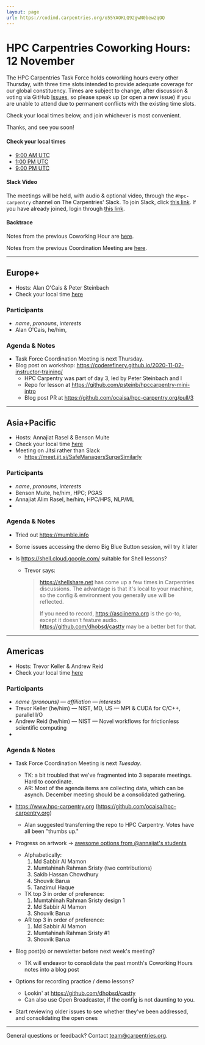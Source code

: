 ```yaml
---
layout: page
url: https://codimd.carpentries.org/o55YAOKLQ92gwN0bew2qOQ
---
```


# HPC Carpentries Coworking Hours: 12 November

The HPC Carpentries Task Force holds coworking hours every other Thursday, with
three time slots intended to provide adequate coverage for our global
constituency. Times are subject to change, after discussion & voting via GitHub
[Issues](https://github.com/hpc-carpentry/coordination/issues), so please speak
up (or open a new issue) if you are unable to attend due to permanent conflicts
with the existing time slots.

Check your local times below, and join whichever is most convenient.

Thanks, and see you soon!

#### Check your local times

- [9:00 AM UTC][europe] <!--defined at the bottom of the document-->
- [1:00 PM UTC][pacific]
- [9:00 PM UTC][america]

#### Slack Video

The meetings will be held, with audio & optional video, through the
`#hpc-carpentry` channel on The Carpentries' Slack. To join Slack, click
[this link](https://swc-slack-invite.herokuapp.com/). If you have already
joined, login through [this link](https://swcarpentry.slack.com).

#### Backtrace

Notes from the previous Coworking Hour are
[here](https://codimd.carpentries.org/jCBIj2vYSaGf2wleHVr-dg?view).

Notes from the previous Coordination Meeting are
[here](https://codimd.carpentries.org/tsMOzEaMQYmeesMGpalVRw?view).

---

## Europe+

- Hosts: Alan O'Cais & Peter Steinbach
- Check your local time [here][europe]
  <!--defined at the bottom of the document-->

### Participants

- _name_, _pronouns_, _interests_
- Alan O'Cais, he/him,

### Agenda & Notes

- Task Force Coordination Meeting is next Thursday.
- Blog post on workshop:
  https://coderefinery.github.io/2020-11-02-instructor-training/
  - HPC Carpentry was part of day 3, led by Peter Steinbach and I
  - Repo for lesson at https://github.com/psteinb/hpccarpentry-mini-intro
  - Blog post PR at https://github.com/ocaisa/hpc-carpentry.org/pull/3

---

## Asia+Pacific

- Hosts: Annajiat Rasel & Benson Muite
- Check your local time [here][pacific]
  <!--defined at the bottom of the document-->
- Meeting on Jitsi rather than Slack
  - https://meet.jit.si/SafeManagersSurgeSimilarly
    <!--you can re-use these rooms -->

### Participants

- _name_, _pronouns_, _interests_
- Benson Muite, he/him, HPC; PGAS
- Annajiat Alim Rasel, he/him, HPC/HPS, NLP/ML
-

### Agenda & Notes

- Tried out https://mumble.info
- Some issues accessing the demo Big Blue Button session, will try it later
- Is https://shell.cloud.google.com/ suitable for Shell lessons?

  - Trevor says:

    > https://shellshare.net has come up a few times in Carpentries
    > discussions. The advantage is that it's local to your machine, so the
    > config & environment you generally use will be reflected.
    >
    > If you need to record, https://asciinema.org is the go-to, except it
    > doesn't feature audio. https://github.com/dhobsd/castty may be a better
    > bet for that.

---

## Americas

- Hosts: Trevor Keller & Andrew Reid
- Check your local time [here][america]
  <!--defined at the bottom of the document-->

### Participants

- _name (pronouns) — affiliation — interests_
- Trevor Keller (he/him) — NIST, MD, US — MPI & CUDA for C/C++, parallel I/O
- Andrew Reid (he/him) — NIST — Novel workflows for frictionless scientific
  computing
-

### Agenda & Notes

- Task Force Coordination Meeting is next _Tuesday_.
  - TK: a bit troubled that we've fragmented into 3 separate meetings. Hard to
    coordinate.
  - AR: Most of the agenda items are collecting data, which can be asynch.
    December meeting should be a consolidated gathering.
- <https://www.hpc-carpentry.org>
  (<https://github.com/ocaisa/hpc-carpentry.org>)
  - Alan suggested transferring the repo to HPC Carpentry. Votes have all been
    "thumbs up."
- Progress on artwork &rarr;
  [awesome options from @annajiat's students](https://github.com/hpc-carpentry/hpc-carpentry.github.io/issues/28)
  - Alphabetically:
    1. Md Sabbir Al Mamon
    2. Mumtahinah Rahman Sristy (two contributions)
    3. Sakib Hassan Chowdhury
    4. Shouvik Barua
    5. Tanzimul Haque
  - TK top 3 in order of preference:
    1. Mumtahinah Rahman Sristy design 1
    1. Md Sabbir Al Mamon
    1. Shouvik Barua
  - AR top 3 in order of preference:
    1. Md Sabbir Al Mamon
    2. Mumtahinah Rahman Sristy #1
    3. Shouvik Barua
- Blog post(s) or newsletter before next week's meeting?
  - TK will endeavor to consolidate the past month's Coworking Hours notes into
    a blog post
- Options for recording practice / demo lessons?

  - Lookin' at https://github.com/dhobsd/castty
  - Can also use Open Broadcaster, if the config is not daunting to you.

- Start reviewing older issues to see whether they've been addressed, and
  consolidating the open ones

---

General questions or feedback? Contact
[team@carpentries.org](mailto:team@carpentries.org).

<!--References-->

[europe]:
  https://www.timeanddate.com/worldclock/fixedtime.html?iso=20201112T0900&msg=HPC+Carpentries+Coworking+Hour+Europe
[pacific]:
  https://www.timeanddate.com/worldclock/fixedtime.html?iso=20201112T1300&msg=HPC+Carpentries+Coworking+Hour+Asia
[america]:
  https://www.timeanddate.com/worldclock/fixedtime.html?iso=20201112T2100&msg=HPC+Carpentries+Coworking+Hour+America
